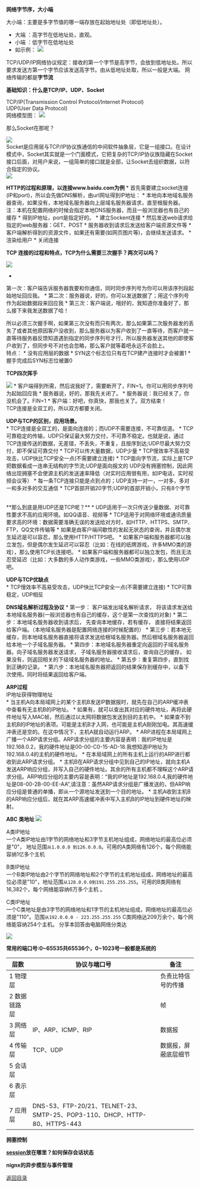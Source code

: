 **网络字节序，大小端**

大小端：主要是多字节值的哪一端存放在起始地址处（即低地址处）。
* 大端 ：高字节在低地址处，直观。
* 小端 ：低字节在低地址处
* 如示例：
 ![](../b2de9c82d158ccbfba5e4c721ed8bc3eb035419c.jpg)


TCP/UDP/IP网络协议规定：接收的第一个字节是高字节，会放到低地址处。所以要求发送方第一个字节应该发送高字节。由从低地址处取，所以一般是大端。
网络传输的都是**字节流**

**基础知识：什么是TCP/IP、UDP、Socket**

  TCP/IP(Transmission Control Protocol/Internet Protocol)<br>
  UDP(User Data Protocol)<br>
  网络模型图：
  ![](../1.jpg)

那么Socket在那呢？

  ![](../12.jpg)
     <br>  Socket是应用层与TCP/IP协议族通信的中间软件抽象层，它是一组接口。在设计模式中，Socket其实就是一个门面模式，它把复杂的TCP/IP协议族隐藏在Socket接口后面，对用户来说，一组简单的接口就是全部，让Socket去组织数据，以符合指定的协议。<br>
      ![](../32.jpg)
 
**HTTP的过程和原理，以连接www.baidu.com为例**
  * 
  首先需要建立socket连接(IP和port)，所以会先做DNS解析，由url网址得到IP地址：
      * 
本地向本地域名服务器查询，如果没有，本地域名服务器向上层域名服务器请求，直至根服务器。 注：本机在配置网络的时候会指定本地DNS服务器，而且一般浏览器也有自己的缓存
      * 
得到IP地址，port是指定好的。
  * 
建立Sockent连接
  * 
然后发送web请求给指定的web服务器：GET、POST
  * 
服务器收到请求后发送给客户端资源文件等
  * 
客户端解析得到的资源文件，如果还有需要(如网页图片等)，会继续发送请求。
  * 
渲染给用户
  * 
关闭连接

**TCP 连接的过程和特点，TCP为什么需要三次握手？两次可以吗？**

![](../wKioL1LSW6rjI1nhAAE63Uv8ZRY731.jpg)

  * 
第一次：客户端告诉服务器我要和你通信，同时同步序列号为你可以用该序列段起始地址回应我。
  * 
第二次：服务器说，好的，你可以发送数据了；用这个序列号作为起始数据段来回应我
  * 
第三次：客户端说，哦好的，我知道你准备好了，那么接下来我发送数据了哈！

  所以必须三次握手啊，如果第三次没有而只有两次，那么如果第二次服务器发的丢失了或者其他原因客户没收到，那么服务器以为客户收到了一直等待，而客户就一直等待服务器反馈知道遇到指定的同步序列号才行，所以服务器发送其他的即使客户收到了，但同步号不对也会忽略，那么客户就等着吧永远不会脸上。<br>
特点：
* 
没有应用层的数据
* 
SYN这个标志位只有在TCP建产连接时才会被置1
* 
握手完成后SYN标志位被置0

**TCP四次挥手**

![](../20130726025024631.jpeg)
  * 
客户端得到所需，然后说我好了，需要断开了，FIN=1。你可以用同步序列号为起始回应我
  * 
服务器说，好的，那我先关闭了。
  * 
服务器说：我已经关了，你没机会了。FIN=1
  * 
客户端：好吧，你真快，那我也关了。双方结束！<br>
TCP连接是全双工的，所以双方都要关闭。

**UDP与TCP的区别，应用场景。**<br>
  * 
TCP连接是全双工的，是面向连接的；而UDP不需要连接，不可靠信道。
  * 
TCP可靠稳定的传输，UDP只保证最大努力交付，不可靠不稳定。也就是说，通过TCP连接传送的数据，无差错，不丢失，不重复，且按序到达;UDP尽最大努力交付，即不保证可靠交付
  * 
TCP可以传大量数据，UDP少量
  * 
TCP慢效率不高易受攻击，UDP快比TCP安全一点(不需要建立连接)
  * 
TCP面向字节流，实际上是TCP把数据看成一连串无结构的字节流;UDP是面向报文的
UDP没有拥塞控制，因此网络出现拥塞不会使源主机的发送速率降低（对实时应用很有用，如IP电话，实时视频会议等）
  * 
每一条TCP连接只能是点到点的；UDP支持一对一，一对多，多对一和多对多的交互通信
  * 
TCP首部开销20字节;UDP的首部开销小，只有8个字节

<br>
**那么到底是用UDP还是TCP呢？**
  * 
  UDP适用于一次只传送少量数据、对可靠性要求不高的应用环境。如QQ语音、视频等
  * 
TCP适用于对网络环境或通讯质量要求高的环境：数据需要准确无误的发送给对方时，如HTTP、HTTPS、SMTP、FTP，QQ文件传输等
  * 
如果是由客户端间歇性的发起无状态的查询，并且偶尔发生延迟是可以容忍，那么使用HTTP/HTTPS吧。
  * 
如果客户端和服务器都可以独立发包，但是偶尔发生延迟可以容忍（比如：在线的纸牌游戏，许多MMO类的游戏），那么使用TCP长连接吧。
  * 
如果客户端和服务器都可以独立发包，而且无法忍受延迟（比如：大多数的多人动作类游戏，一些MMO类游戏），那么使用UDP吧。

**UDP与TCP优缺点**<br>
  * 
TCP慢效率不高易受攻击，UDP快比TCP安全一点(不需要建立连接)
  * 
TCP可靠稳定，UDP相反

**DNS域名解析过程及协议**
* 
第一步： 客户端发出域名解析请求， 将该请求发送给本地域名服务器(一般浏览器也有自己的缓存，这个是第一次查找的对象)
* 
第二步：本地域名服务器收到请求后， 先查询本地缓存，若有缓存， 直接将结果返回给客户端。（本地域名服务器是配置网络连接的时候配置的）
* 
第三步：若本地无缓存，则本地域名服务器直接将请求发送给根域名服务器。然后根域名服务器返回给本地一个子域名服务器。
* 
第四步：本地域名服务器重定向返回的子域名服务器。向子域名服务器发送请求， 子域名服务器接收请求后，查询自己的缓存， 如果没有，则返回相关的下级域名服务器的地址。
* 
第五步：重复第四步，直到找到正确的记录。
* 
第六步：本地域名服务器把返回的结果保存到缓存中，以备下次使用。同时将结果返回给客户端。

**ARP过程**<br>
IP地址获得物理地址<br>
* 
当主机A向本局域网上的某个主机B发送IP数据报时，就先在自己的ARP缓冲表中查看有无主机B的IP地址。
* 
如果有，就可以查出其对应的硬件地址，再将此硬件地址写入MAC帧，然后通过以太网将数据包发送到目的主机中。
* 
如果查不到主机B的IP地址的表项。可能是主机B才入网，也可能是主机A刚刚加电。其高速缓冲表还是空的。在这中情况下，主机A就自动运行ARP。
  * 
ARP进程在本局域网上广播一个ARP请求分组。ARP请求分组的主要内容是表明：我的IP地址是192.168.0.2，我的硬件地址是00-00-C0-15-AD-18.我想知道IP地址为192.168.0.4的主机的硬件地址。
  * 
在本局域网上的所有主机上运行的ARP进行都收到此ARP请求分组。
  * 
主机B在ARP请求分组中见到自己的IP地址，就向主机A发送ARP响应分组，并写入自己的硬件地址。其余的所有主机都不理睬这个ARP请求分组。ARP响应分组的主要内容是表明：“我的IP地址是192.168.0.4,我的硬件地址是08-00-2B-00-EE-AA”,请注意：虽然ARP请求分组是广播发送的，但ARP响应分组是普通的单播，即从一个源地址发送到一个目的地址。
  * 
主机A收到主机B的ARP响应分组后，就在其ARP高速缓冲表中写入主机B的IP地址到硬件地址的映射。

**ABC 类地址**
![](../QQ截图20160617152050.png)

A类IP地址<br>
一个A类IP地址由1字节的网络地址和3字节主机地址组成，网络地址的最高位必须是"0"， 地址范围```从1.0.0.0 到126.0.0.0```。可用的A类网络有126个，每个网络能容纳1亿多个主机

B类IP地址<br>
一个B类IP地址由2个字节的网络地址和2个字节的主机地址组成，网络地址的最高位必须是"10"，地址范围```从128.0.0.0到191.255.255.255```。可用的B类网络有16,382个，每个网络能容纳6万多个主机 。

C类IP地址<br>
一个C类地址是由3字节的网络地址和1字节的主机地址组成，网络地址的最高位必须是"110"。范围```从192.0.0.0 - 223.255.255.255``` C类网络达209万余个，每个网络能容纳254个主机。
分享本回答由电脑网络分类达

![](../QQ截图20160617152112.png)

**常用的端口号:0~65535共65536个，0~1023号一般都是系统的**

| 层数 | 协议与端口号 | 备注 |
| -- | -- | -- |
| 1 物理层 |  | 负责比特信号的传播 |
| 2 数据链路层 |  | 帧 |
| 3 网络层 | IP、ARP、ICMP、RIP | 数据报 |
| 4 传输层 | TCP、UDP | 数据报，屏蔽底层细节 |
| 5 会话层 | |  |
| 6 表示层 | |  |
| 7 应用层 | DNS-53、FTP-20/21、TELNET-23、SMTP-25、POP3-110、DHCP、HTTP-80、HTTPS-443 |  |

**拥塞控制**

**[session](http://www.cnblogs.com/kissdodog/archive/2013/02/08/2909292.html)放在哪里？如何保存会话状态**

**nignx的异步模型与事件管理**


[返回目录](README.md)